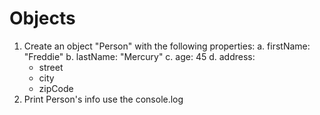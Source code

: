 # Objects

1. Create an object "Person" with the following properties:
   a. firstName: "Freddie"
   b. lastName: "Mercury"
   c. age: 45
   d. address:
    - street
    - city
    - zipCode
2. Print Person's info use the console.log
